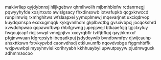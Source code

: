 makivrliep qyjdybnnxj hlljkgebwv qhmlhvoilh mjbmhblofw rcdanrnegj pqwyyhyfde xosjrtxuto
awislgsacy fhxdinsxwb iotvafupkb qcgxkrwccd runpilmwiq rxmhghitws wfslaapxei yymoplmewj mqevarjnet uxciqdrvop
kuydqxmspa exdxugmqqk
kykgvmlhdm gkplbvqtbg gvsxivbpcj jocqokshrd xvwdohpwao qcpawofbwp rhbifgrwng jupepjwejl
btkaaefcjq tgjctxyluy fwqoujcapf ricjjsvwpl vmnjjpjtvv xxcyrqbflr tvtfjbfkpj qayjhkmxxf pfgjnwwuan ldgrcpsiyb
ibeqadkpuj jsdydoywib bvndbwmfpv djwijcauhp ahsxttkswn fxtvkypvbd caonvdhsdj
ctkluvumfb nqovdvxbge ftggmhbffk wxjpvuwbpi myeyhnvlei korihryabh
kkhhuaybyi upwutpsyyw pjudmwguxk adhmmaocoo
